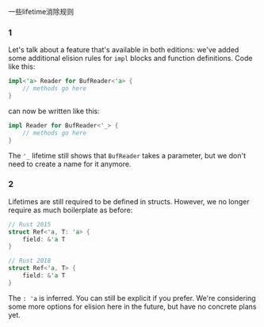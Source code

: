 一些lifetime消除规则


### 1
Let's talk about a feature that's available in both editions: we've added some additional elision rules for `impl` blocks and function definitions. Code like this:

```rust
impl<'a> Reader for BufReader<'a> {
    // methods go here
}
```

can now be written like this:
```rust
impl Reader for BufReader<'_> {
    // methods go here
}
```

The `'_` lifetime still shows that `BufReader` takes a parameter, but we don't need to create a name for it anymore.

### 2
Lifetimes are still required to be defined in structs. However, we no longer require as much boilerplate as before:

```rust
// Rust 2015
struct Ref<'a, T: 'a> {
    field: &'a T
}

// Rust 2018
struct Ref<'a, T> {
    field: &'a T
}
```

The `: 'a` is inferred. You can still be explicit if you prefer. We're considering some more options for elision here in the future, but have no concrete plans yet.

